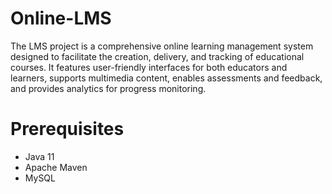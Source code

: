 # Online-LMS
 The LMS project is a comprehensive online learning management system designed to facilitate the creation, delivery, and tracking of educational courses. It features user-friendly interfaces for both educators and learners, supports multimedia content, enables assessments and feedback, and provides analytics for progress monitoring. 
# Prerequisites
- Java 11
- Apache Maven
- MySQL


